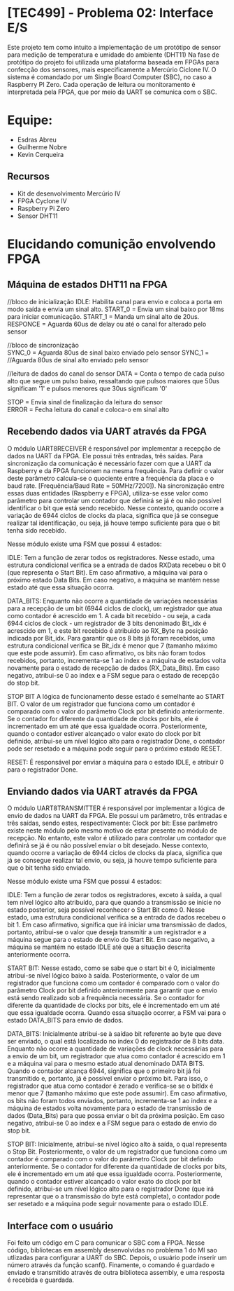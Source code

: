 # [TEC499] - Problema 02: Interface E/S
Este projeto tem como intuito a implementação de um protótipo de sensor para medição de temperatura e umidade do ambiente (DHT11) Na fase de protótipo do projeto foi utilizada uma plataforma baseada em FPGAs para confecção dos sensores, mais especificamente a Mercúrio Ciclone IV. O sistema é comandado por um Single Board Computer (SBC), no caso a Raspberry PI Zero. Cada operação de leitura ou monitoramento é interpretada pela FPGA, que por meio da UART se comunica com o SBC.

# Equipe:
- Esdras Abreu
- Guilherme Nobre
- Kevin Cerqueira

## Recursos
- Kit de desenvolvimento Mercúrio IV
- FPGA Cyclone IV
- Raspberry Pi Zero
- Sensor DHT11

# Elucidando comunição envolvendo FPGA

## Máquina de estados DHT11 na FPGA

//bloco de inicialização
IDLE: Habilita canal para envio e coloca a porta em modo saída e envia um sinal alto.
START_0 = Envia um sinal baixo por 18ms para iniciar comunicação.
START_1 = Manda um sinal alto de 20us.
RESPONCE = Aguarda 60us de delay ou até o canal for alterado pelo sensor

//bloco de sincronização		
SYNC_0 = Aguarda 80us de sinal baixo enviado pelo sensor
SYNC_1 = //Aguarda 80us de sinal alto enviado pelo sensor

//leitura de dados do canal do sensor
DATA = Conta o tempo de cada pulso alto que segue um pulso baixo, ressaltando que pulsos maiores que 50us significam '1' e pulsos menores que 30us significam '0'

STOP = Envia sinal de finalização da leitura do sensor  
ERROR = Fecha leitura do canal e coloca-o em sinal alto

## Recebendo dados via UART através da FPGA
O módulo UART8RECEIVER é responsável por implementar a recepção de dados na UART da FPGA. Ele possui três entradas, três saídas. Para sincronização da comunicação é necessário fazer com que a UART da Raspberry e da FPGA funcionem na mesma frequência. Para definir o valor deste parâmetro calcula-se o quociente entre a frequência da placa e o baud rate. [Frequência/Baud Rate = 50MHz/7200]).
Na sincronização entre essas duas entidades (Raspberry e FPGA), utiliza-se esse valor como parâmetro para controlar um contador que definirá se já é ou não possível identificar o bit que está sendo recebido. Nesse contexto, quando ocorre a variação de 6944 ciclos de clocks da placa, significa que já se consegue realizar tal identificação, ou seja, já houve tempo suficiente para que o bit tenha sido recebido.

Nesse módulo existe uma FSM que possui 4 estados:

IDLE:
Tem a função de zerar todos os registradores. Nesse estado, uma estrutura condicional verifica se a entrada de dados RXData recebeu o bit 0 (que representa o Start Bit). Em caso afirmativo, a máquina vai para o próximo estado Data Bits. Em caso negativo, a máquina se mantém nesse estado até que essa situação ocorra.

DATA_BITS: Enquanto não ocorre a quantidade de variações necessárias para a recepção de um bit (6944 ciclos de clock), um registrador que atua como contador é acrescido em 1. A cada bit recebido - ou seja, a cada 6944 ciclos de clock - um registrador de 3 bits denonimado Bit_idx é acrescido em 1, e este bit recebido é atribuido ao RX_Byte na posição indicada por Bit_idx. Para garantir que os 8 bits já foram recebidos, uma estrutura condicional verifica se Bit_idx é menor que 7 (tamanho máximo que este pode assumir). Em caso afirmativo, os bits não foram todos recebidos, portanto, incrementa-se 1 ao index e a máquina de estados volta novamente para o estado de recepção de dados (RX_Data_Bits). Em caso negativo, atribui-se 0 ao index e a FSM segue para o estado de recepção do stop bit.

STOP BIT A lógica de funcionamento desse estado é semelhante ao START BIT. O valor de um registrador que funciona como um contador é comparado com o valor do parâmetro Clock por bit definido anteriormente. Se o contador for diferente da quantidade de clocks por bits, ele é incrementado em um até que essa igualdade ocorra. Posteriormente, quando o contador estiver alcançado o valor exato do clock por bit definido, atribui-se um nível lógico alto para o registrador Done, o contador pode ser resetado e a máquina pode seguir para o próximo estado RESET.

RESET: É responsável por enviar a máquina para o estado IDLE, e atribuir 0 para o registrador Done.

## Enviando dados via UART através da FPGA
O módulo UART8TRANSMITTER é responsável por implementar a lógica de envio de dados na UART da FPGA. Ele possui um parâmetro, três entradas e três saídas, sendo estes, respectivamente: Clock por bit: Esse parâmetro existe neste módulo pelo mesmo motivo de estar presente no módulo de recepção. No entanto, este valor é utilizado para controlar um contador que definirá se já é ou não possível enviar o bit desejado. Nesse contexto, quando ocorre a variação de 6944 ciclos de clocks da placa, significa que já se consegue realizar tal envio, ou seja, já houve tempo suficiente para que o bit tenha sido enviado.

Nesse módulo existe uma FSM que possui 4 estados:

IDLE:
Tem a função de zerar todos os registradores, exceto à saída, a qual tem nível lógico alto atribuído, para que quando a transmissão se inicie no estado posterior, seja possível reconhecer o Start Bit como 0. Nesse estado, uma estrutura condicional verifica se a entrada de dados recebeu o bit 1. Em caso afirmativo, significa que irá iniciar uma transmissão de dados, portanto, atribui-se o valor que deseja transmitir a um registrador e a máquina segue para o estado de envio do Start Bit. Em caso negativo, a máquina se mantém no estado IDLE até que a situação descrita anteriormente ocorra.

START BIT:
Nesse estado, como se sabe que o start bit é 0, inicialmente atribui-se nível lógico baixo à saída. Posteriormente, o valor de um registrador que funciona como um contador é comparado com o valor do parâmetro Clock por bit definido anteriormente para garantir que o envio está sendo realizado sob a frequência necessária. Se o contador for diferente da quantidade de clocks por bits, ele é incrementado em um até que essa igualdade ocorra. Quando essa situação ocorrer, a FSM vai para o estado DATA_BITS para envio de dados.

DATA_BITS:
Inicialmente atribui-se à saídao bit referente ao byte que deve ser enviado, o qual está localizado no index 0 do registrador de 8 bits data. Enquanto não ocorre a quantidade de variações de clock necessárias para a envio de um bit, um registrador que atua como contador é acrescido em 1 e a máquina vai para o mesmo estado atual denominado DATA BITS. Quando o contador alcança 6944, significa que o primeiro bit já foi transmitido e, portanto, já é possível enviar o próximo bit. Para isso, o registrador que atua como contador é zerado e verifica-se se o bitIdx é menor que 7 (tamanho máximo que este pode assumir). Em caso afirmativo, os bits não foram todos enviados, portanto, incrementa-se 1 ao index e a máquina de estados volta novamente para o estado de transmissão de dados (Data_Bits) para que possa enviar o bit da próxima posição. Em caso negativo, atribui-se 0 ao index e a FSM segue para o estado de envio do stop bit.

STOP BIT:
Inicialmente, atribui-se nível lógico alto à saída, o qual representa o Stop Bit. Posteriormente, o valor de um registrador que funciona como um contador é comparado com o valor do parâmetro Clock por bit definido anteriormente. Se o contador for diferente da quantidade de clocks por bits, ele é incrementado em um até que essa igualdade ocorra. Posteriormente, quando o contador estiver alcançado o valor exato do clock por bit definido, atribui-se um nível lógico alto para o registrador Done (que irá representar que o a transmissão do byte está completa), o contador pode ser resetado e a máquina pode seguir novamente para o estado IDLE.

## Interface com o usuário

Foi feito um código em C para comunicar o SBC com a FPGA. Nesse código, bibliotecas em assembly desenvolvidas no problema 1 do MI sao utlizadas para configurar a UART do SBC. Depois, o usuário pode inserir um número através da função scanf(). Finamente, o comando é guardado e enviado e transmitido através de outra biblioteca assembly, e uma resposta é recebida e guardada.
